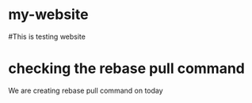 # my-website
#This is testing website
# checking the rebase pull command
We are creating rebase pull command on today
